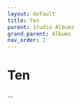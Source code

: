 ```yaml
---
layout: default
title: Ten
parent: Studio Albums
grand_parent: Albums
nav_order: 1
---
```


# Ten

...